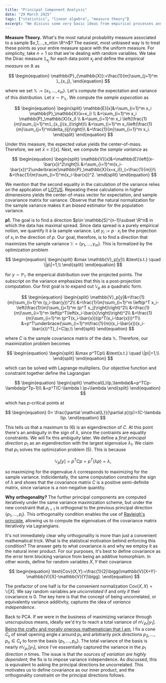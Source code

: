 ```yaml
---
title: "Principal Component Analysis"
date: "29 March 2025"
tags: ["statistics", "linear algebra", "measure theory"]
excerpt: "We discuss some very basic ideas from empirical processes and use them to motivate PCA."
---
```


**Measure Theory.** What's the most natural probability measure associated to a sample $x_1,...,x_m\in \R^n$? The easiest, most unbiased way is to treat these points as your entire measure space with the uniform measure. For simplicity, take $n=1$ so that we're dealing with random variables. We take the Dirac measure $𝟙_{x_j}$ for each data point $x_j$ and define the _empirical measure_ on $\mathbb{R}$ as

$$
\begin{equation}
\mathbb{P}_{\mathbb{X}}:=\frac{1}{m}\sum_{j=1}^m 𝟙_{x_j},
\end{equation}
$$

where we set $\mathbb{X}:=\{x_1,...,x_m\}$. Let's compute the expectation and variance of this distribution. Let $x\sim\mathbb{P}_\mathbb{X}$. We compute the _sample expecation_ as

$$
\begin{equation}
\begin{split}
\mathbb{E}[x]&=\sum_{i=1}^m x_i \mathbb{P}_\mathbb{X}(x=x_i) \\
&=\sum_{i=1}^m x_i \mathbb{P}_\mathbb{X}(x_i) \\
&=\sum_{i=1}^m x_i \left(\frac{1}{m}\sum_{j=1}^m𝟙_{x_j}(x_i)\right)\\
&=\sum_{i=1}^m x_i\left(\frac{1}{m}\sum_{j=1}^m\delta_{ij}\right)\\
&=\frac{1}{m}\sum_{i=1}^m x_i.
\end{split}
\end{equation}
$$

Under this measure, the expected value yields the center-of-mass. Therefore, we set $\bar{x}=\mathbb{E}[x]$. Next, we compute the _sample variance_ as

$$
\begin{equation}
\begin{split}
\mathbb{V}[x]&=\mathbb{E}\left[(x-\bar{x})^2\right]\\
&=\sum_{i=1}^m(x_i-\bar{x})^2\underbrace{\mathbb{P}_\mathbb{X}(x=x_i)}_{=\frac{1}{m}}\\
&=\frac{1}{m}\sum_{i=1}^m(x_i-\bar{x})^2.
\end{split}
\end{equation}
$$

We mention that the second equality in the calculation of the variance relies on the application of [LOTUS](https://en.wikipedia.org/wiki/Law_of_the_unconscious_statistician). Repeating these calculations in higher dimenesions yields the center-of-mass vector for expectation, and sample covariance matrix for variance. Observe that the natural normalization for the sample variance makes it an _biased_ estimator for the population variance.

$${}$$

**p1.** The goal is to find a direction $p\in \mathbb{S}^{n-1}\subset \R^n$ in which the data has maximal spread. Since data spread is a purely empirical notion, we quantify it à la sample variance. Let $y_i:=p\cdot x_i$ be the projection of $x_i$ in the direction of $p$.
Our goal, therefore, is to find a direction that maximizes the sample variance $\mathbb{Y}=\{y_1,...,y_m\}$. This is formalized by the optimization problem

$$
\begin{equation}
\begin{split}
&\max \mathbb{V}_p[y]\\
&\text{s.t.} \quad \|p\|=1,\\
\end{split}
\end{equation}
$$

for $y\sim \mathbb{P}_\mathbb{Y}$ the emperical distribution over the projected points. The subscript on the variance emphasizes that this is a post-projection computation. Our first goal is to expand out $\mathbb{V}_p$ as a quadratic form.

$$
\begin{equation}
\begin{split}
\mathbb{V}_p[y]&=\frac{1}{m}\sum_{i=1}^m (y_i-\bar{y})^2\\
&=\frac{1}{m}\sum_{i=1}^m \left(p^T x_i-\left(\frac{1}{m}\sum_{j=1}^m {p^T x_j}\right)\right)^2\\
&=\frac{1}{m}\sum_{i=1}^m \left(p^T\left(x_i-\bar{x}\right)\right)^2\\
&=\frac{1}{m}\sum_{i=1}^m (p^T(x_i-\bar{x}))(p^T(x_i-\bar{x}))^T\\
&=p^T\underbrace{\sum_{i=1}^m\frac{1}{m}(x_i-\bar{x})(x_i-\bar{x})^T}_{=C}p,\\
\end{split}
\end{equation}
$$

where $C$ is the sample covariance matrix of the data $\mathbb{X}$. Therefore, our maximization problem becomes

$$
\begin{equation}
\begin{split}
&\max p^TCp\\
&\text{s.t.} \quad \|p\|=1,\\
\end{split}
\end{equation}
$$

which can be solved with Lagrange mulitpliers. Our objective function and constraint together define the Lagrangian

$$
\begin{equation}
\begin{split}
\mathcal{L}(p,\lambda)&=p^TCp-\lambda(p^Tp-1)\\
&=p^T(C-\lambda I )p+\lambda
\end{split}
\end{equation}
$$

which has $p$-critical points at

$$
\begin{equation}
0= \frac{\partial \mathcal{L}}{\partial p}(p)=(C-\lambda I)p.
\end{equation}
$$

This tells us that a maximum to (6) is an eigendirection of $C$. At this point there's an ambiguity in the sign of $\lambda$, since the contraints are equality constraints. We will fix this ambiguity later. We define a _first principal direction_ $p_1$ as an eigendirection with the largest eigenvalue $\lambda_1$. We claim that $p_1$ solves the optimization problem (5). This is because

$$
\begin{equation}
\mathbb{V}_p[y]=p^TCp=p^T(\lambda p)=\lambda,
\end{equation}
$$

so maximizing for the eigenvalue $\lambda$ corresponds to maximizing for the sample variance. Indicidentally, the same computation constrains the sign of $\lambda$ and shows that the covariance matrix $C$ is a positive semi-definite matrix, since variance is a non-negative quantity.

$${}$$

**Why orthogonality?** The further principal components are computed iteratively under the same variance maximization scheme, but under the new constraint that $p_{i+1}$ is orthogonal to the previous principal direction $\{p_1,...,p_i\}$. This orthogonality condition enables the use of [Rayleigh's principle](https://en.wikipedia.org/wiki/Rayleigh_quotient), allowing us to compute the eigenvalues of the covariance matrix iteratively via Lagrangians.

$${}$$

It's not immediately clear why orthogonality is more than just a convenient mathematical trick. What is the statistical motivation behind enforcing this condition? The answer gets to what covariance _is_ and why we employ it as the natural inner product. For our purposes, it's best to define covariance as the error term blocking variance from being an additive homorphism. In other words, define for random variables $X,Y$ their covariance

$$
\begin{equation}
\text{Cov}(X,Y):=\frac{1}{2}\bigg(\mathbb{V}[X+Y]-\mathbb{V}[X]-\mathbb{V}[Y]\bigg).
\end{equation}
$$

The prefactor of one half is for the convenient normalization $\text{Cov}(X,X)=\mathbb{V}[X]$. We say random variables are _uncorrelated_ if and only if their covariance is $0$. The key here is that the concept of being uncorrelated, or equivalently variance additivity, captures the idea of _variance independence_.

$${}$$

Back to PCA. If we were in the business of maximizing variance through unscrupulous means, ideally we'd try to reach a total variance of $n\mathbb{V}_{p_1}[y_1].$ [Being the crafty and morally onerous mathematician that I am](https://www.youtube.com/watch?v=kxN_qPuefrM&ab_channel=CalvinLim), I fix a cone $C_\epsilon$ of small opening angle $\epsilon$ around $p_1$ and arbitrarily pick directions $p_2,...,p_n\in C_\epsilon$ to form the basis $\{p_1,...,p_n\}$. The total variance of the basis is nearly $n\mathbb{V}_{p_1}[y_1]$, since I've esssentially captured the variance in the $p_1$ direction $n$ times. The issue is that _the sources of variation are highly dependent_; the fix is to impose variance independence. As discussed, this is equivalent to asking the principal directions be uncorrelated. This motivates us to define covariance as our inner product, and the orthogonality constraint on the principal directions follows.
